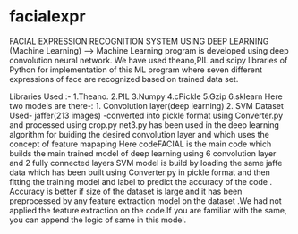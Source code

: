 # facialexpr

FACIAL EXPRESSION RECOGNITION SYSTEM USING DEEP LEARNING (Machine Learning)
--> Machine Learning program is developed using deep convolution neural network. We have used theano,PIL
and scipy libraries of Python for implementation of this ML program where seven different expressions of face are
recognized based on trained data set.



Libraries Used :- 1.Theano.
                  2.PIL
                  3.Numpy
                  4.cPickle
                  5.Gzip
                  6.sklearn
Here two models are there-: 1. Convolution layer(deep learning)
                            2. SVM
Dataset Used- jaffer(213 images) -converted into pickle format using Converter.py and processed using crop.py
net3.py has been used in the deep learning algorithm for buiding the desired convolution layer and which uses the concept of feature mapaping 
Here codeFACIAL is the main code which builds the main trained model of deep learning using 6 convolution layer and 2 fully connected layers
SVM model is build by loading the same jaffe data which has been built using Converter.py in pickle format and then fitting the training model and
label to predict the accuracy of the code .
Accuracy is better if size of the dataset is large and it has been preprocessed by any feature extraction model on the dataset .We had not applied
the feature extraction on the code.If you are familiar with the same, you can append the logic of same in this model.
